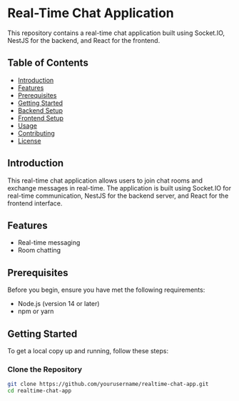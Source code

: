 # Real-Time Chat Application

This repository contains a real-time chat application built using Socket.IO, NestJS for the backend, and React for the frontend.

## Table of Contents
- [Introduction](#introduction)
- [Features](#features)
- [Prerequisites](#prerequisites)
- [Getting Started](#getting-started)
- [Backend Setup](#[backend-setup](https://github.com/HKM-Rusaik/real-time-chat-app/blob/master/backend/README.md))
- [Frontend Setup](#[frontend-setup](https://github.com/HKM-Rusaik/real-time-chat-app/tree/master/chat-app#readme))
- [Usage](#usage)
- [Contributing](#contributing)
- [License](#license)

## Introduction

This real-time chat application allows users to join chat rooms and exchange messages in real-time. The application is built using Socket.IO for real-time communication, NestJS for the backend server, and React for the frontend interface.

## Features

- Real-time messaging
- Room chatting

## Prerequisites

Before you begin, ensure you have met the following requirements:

- Node.js (version 14 or later)
- npm or yarn

## Getting Started

To get a local copy up and running, follow these steps:

### Clone the Repository

```bash
git clone https://github.com/yourusername/realtime-chat-app.git
cd realtime-chat-app
